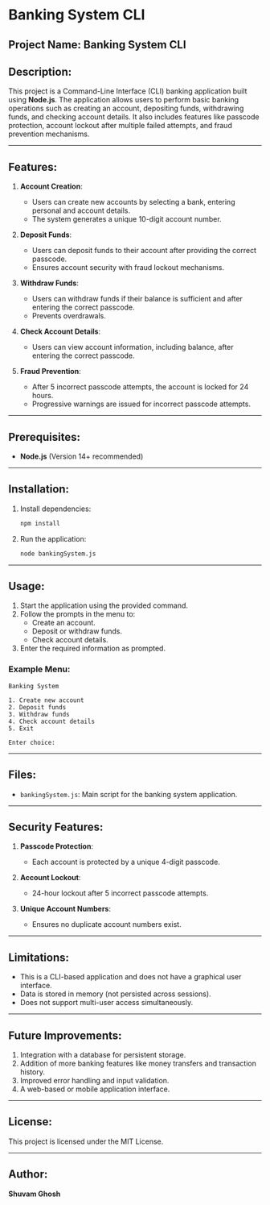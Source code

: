 # Banking System CLI

## Project Name: **Banking System CLI**

## Description:
This project is a Command-Line Interface (CLI) banking application built using **Node.js**. The application allows users to perform basic banking operations such as creating an account, depositing funds, withdrawing funds, and checking account details. It also includes features like passcode protection, account lockout after multiple failed attempts, and fraud prevention mechanisms.

---

## Features:

1. **Account Creation**:
   - Users can create new accounts by selecting a bank, entering personal and account details.
   - The system generates a unique 10-digit account number.

2. **Deposit Funds**:
   - Users can deposit funds to their account after providing the correct passcode.
   - Ensures account security with fraud lockout mechanisms.

3. **Withdraw Funds**:
   - Users can withdraw funds if their balance is sufficient and after entering the correct passcode.
   - Prevents overdrawals.

4. **Check Account Details**:
   - Users can view account information, including balance, after entering the correct passcode.

5. **Fraud Prevention**:
   - After 5 incorrect passcode attempts, the account is locked for 24 hours.
   - Progressive warnings are issued for incorrect passcode attempts.

---

## Prerequisites:

- **Node.js** (Version 14+ recommended)

---

## Installation:


1. Install dependencies:

   ```bash
   npm install
   ```

2. Run the application:

   ```bash
   node bankingSystem.js
   ```

---

## Usage:

1. Start the application using the provided command.
2. Follow the prompts in the menu to:
   - Create an account.
   - Deposit or withdraw funds.
   - Check account details.
3. Enter the required information as prompted.

### Example Menu:

```text
Banking System

1. Create new account
2. Deposit funds
3. Withdraw funds
4. Check account details
5. Exit

Enter choice:
```

---

## Files:

- `bankingSystem.js`: Main script for the banking system application.

---

## Security Features:

1. **Passcode Protection**:
   - Each account is protected by a unique 4-digit passcode.

2. **Account Lockout**:
   - 24-hour lockout after 5 incorrect passcode attempts.

3. **Unique Account Numbers**:
   - Ensures no duplicate account numbers exist.

---

## Limitations:

- This is a CLI-based application and does not have a graphical user interface.
- Data is stored in memory (not persisted across sessions).
- Does not support multi-user access simultaneously.

---

## Future Improvements:

1. Integration with a database for persistent storage.
2. Addition of more banking features like money transfers and transaction history.
3. Improved error handling and input validation.
4. A web-based or mobile application interface.

---

## License:

This project is licensed under the MIT License.

---

## Author:

**Shuvam Ghosh**
